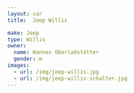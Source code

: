 ```yaml
---
layout: car
title:  Jeep Willis

make: Jeep
type: Willis
owner:
  name: Hannes Oberladstätter
  gender: m
images:
  - url: /img/jeep-willis.jpg
  - url: /img/jeep-willis-schalter.jpg
---
```

